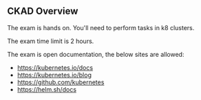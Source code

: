 ## CKAD Overview

The exam is hands on. You'll need to perform tasks in k8 clusters.

The exam time limit is 2 hours.

The exam is open documentation, the below sites are allowed:

- https://kubernetes.io/docs
- https://kubernetes.io/blog
- https://github.com/kubernetes
- https://helm.sh/docs
